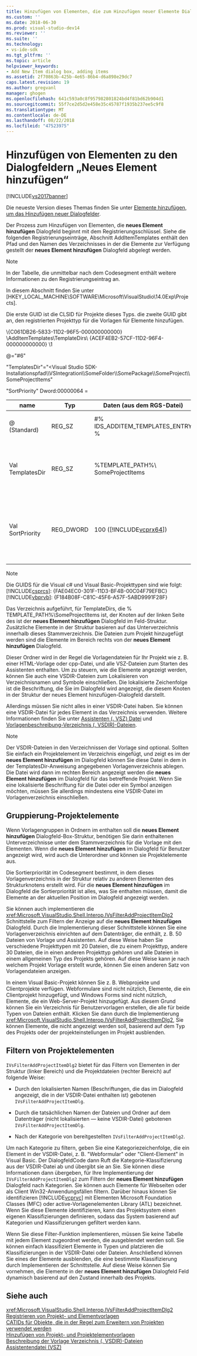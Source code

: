 ```yaml
---
title: Hinzufügen von Elementen, die zum Hinzufügen neuer Elemente Dialogfelder | Microsoft-Dokumentation
ms.custom: ''
ms.date: 2018-06-30
ms.prod: visual-studio-dev14
ms.reviewer: ''
ms.suite: ''
ms.technology:
- vs-ide-sdk
ms.tgt_pltfrm: ''
ms.topic: article
helpviewer_keywords:
- Add New Item dialog box, adding items
ms.assetid: 2f70863b-425b-4e65-86b4-d6a898e29dc7
caps.latest.revision: 19
ms.author: gregvanl
manager: ghogen
ms.openlocfilehash: 641c593a0c8f957982801824bd4f81bd62b904d1
ms.sourcegitcommit: 55f7ce2d5d2e458e35c45787f1935b237ee5c9f8
ms.translationtype: MT
ms.contentlocale: de-DE
ms.lasthandoff: 08/22/2018
ms.locfileid: "47523975"
---
```

# <a name="adding-items-to-the-add-new-item-dialog-boxes"></a>Hinzufügen von Elementen zu den Dialogfeldern „Neues Element hinzufügen“
[!INCLUDE[vs2017banner](../../includes/vs2017banner.md)]

Die neueste Version dieses Themas finden Sie unter [Elemente hinzufügen, um das Hinzufügen neuer Dialogfelder](https://docs.microsoft.com/visualstudio/extensibility/internals/adding-items-to-the-add-new-item-dialog-boxes).  
  
Der Prozess zum Hinzufügen von Elementen, die **neues Element hinzufügen** Dialogfeld beginnt mit dem Registrierungsschlüssel. Siehe die folgenden Registrierungseinträge, Abschnitt AddItemTemplates enthält den Pfad und den Namen des Verzeichnisses in der die Elemente zur Verfügung gestellt der **neues Element hinzufügen** Dialogfeld abgelegt werden.  
  
> [!NOTE]
>  In der Tabelle, die unmittelbar nach dem Codesegment enthält weitere Informationen zu den Registrierungseintrag an.  
  
 In diesem Abschnitt finden Sie unter [HKEY_LOCAL_MACHINE\SOFTWARE\Microsoft\VisualStudio\14.0Exp\Projects].  
  
 Die erste GUID ist die CLSID für Projekte dieses Typs. die zweite GUID gibt an, den registrierten Projekttyp für die Vorlagen für Elemente hinzufügen.  
  
 \\{C061DB26-5833-11D2-96F5-000000000000} \AddItemTemplates\TemplateDirs\ {ACEF4EB2-57CF-11D2-96F4-000000000000} \1  
  
 @="#6"  
  
 "TemplatesDir"="\<Visual Studio SDK-Installationspfad\\\VSIntegration\\\SomeFolder\\\SomePackage\\\SomeProject\\\SomeProjectItems"  
  
 "SortPriority" Dword:00000064 =  
  
|name|Typ|Daten (aus dem RGS-Datei)|Beschreibung|  
|----------|----------|-----------------------------|-----------------|  
|@ (Standard)|REG_SZ|#% IDS_ADDITEM_TEMPLATES_ENTRY %|Ressourcen-ID für **Element hinzufügen** Vorlagen.|  
|Val TemplatesDir|REG_SZ|%TEMPLATE_PATH%\ SomeProjectItems|Pfad der Projektelemente angezeigt, die im Dialogfeld für die **neues Element hinzufügen** Assistenten.|  
|Val SortPriority|REG_DWORD|100 ([!INCLUDE[vcprx64](../../includes/vcprx64-md.md)])|Bestimmt die Sortierreihenfolge im Knoten "Struktur" der Dateien angezeigt, der **neues Element hinzufügen** Dialogfeld.|  
  
> [!NOTE]
>  Die GUIDS für die Visual c# und Visual Basic-Projekttypen sind wie folgt:[!INCLUDE[csprcs](../../includes/csprcs-md.md)]: {FAE04EC0-301F-11D3-BF4B-00C04F79EFBC}[!INCLUDE[vbprvb](../../includes/vbprvb-md.md)]: {F184B08F-C81C-45F6-A57F-5ABD9991F28F}  
  
 Das Verzeichnis aufgeführt, für TemplateDirs, die % TEMPLATE_PATH%\SomeProjectItems ist, der Knoten auf der linken Seite des ist der **neues Element hinzufügen** Dialogfeld im Feld-Struktur. Zusätzliche Elemente in der Struktur basieren auf das Unterverzeichnis innerhalb dieses Stammverzeichnis. Die Dateien zum Projekt hinzugefügt werden sind die Elemente im Bereich rechts von der **neues Element hinzufügen** Dialogfeld.  
  
 Dieser Ordner wird in der Regel die Vorlagendateien für Ihr Projekt wie z. B. einer HTML-Vorlage oder cpp-Datei, und alle VSZ-Dateien zum Starten des Assistenten enthalten. Um zu steuern, wie die Elemente angezeigt werden, können Sie auch eine VSDIR-Dateien zum Lokalisieren von Verzeichnisnamen und Symbole einschließen. Die lokalisierte Zeichenfolge ist die Beschriftung, die Sie im Dialogfeld wird angezeigt, die diesem Knoten in der Struktur der neues Element hinzufügen-Dialogfeld darstellt.  
  
 Allerdings müssen Sie nicht alles in einer VSDIR-Datei haben. Sie können eine VSDIR-Datei für jedes Element in das Verzeichnis verwenden. Weitere Informationen finden Sie unter [Assistenten (. VSZ) Datei](../../extensibility/internals/wizard-dot-vsz-file.md) und [Vorlagenbeschreibung-Verzeichnis (. VSDIR)-Dateien](../../extensibility/internals/template-directory-description-dot-vsdir-files.md).  
  
> [!NOTE]
>  Der VSDIR-Dateien in den Verzeichnissen der Vorlage sind optional. Sollten Sie einfach ein Projektelement im Verzeichnis eingefügt, und zeigt es im der **neues Element hinzufügen** im Dialogfeld können Sie diese Datei in dem in der TemplatesDir-Anweisung angegebenen Vorlagenverzeichnis ablegen. Die Datei wird dann im rechten Bereich angezeigt werden die **neues Element hinzufügen** im Dialogfeld für das betreffende Projekt. Wenn Sie eine lokalisierte Beschriftung für die Datei oder ein Symbol anzeigen möchten, müssen Sie allerdings mindestens eine VSDIR-Datei im Vorlagenverzeichnis einschließen.  
  
## <a name="grouping-project-items"></a>Gruppierung-Projektelemente  
 Wenn Vorlagengruppen in Ordnern im enthalten soll die **neues Element hinzufügen** Dialogfeld-Box-Struktur, benötigen Sie darin enthaltenen Unterverzeichnisse unter dem Stammverzeichnis für die Vorlage mit den Elementen. Wenn die **neues Element hinzufügen** im Dialogfeld für Benutzer angezeigt wird, wird auch die Unterordner und können sie Projektelemente aus.  
  
 Die Sortierpriorität im Codesegment bestimmt, in dem dieses Vorlagenverzeichnis in der Struktur relativ zu anderen Elementen des Strukturknotens erstellt wird. Für die **neues Element hinzufügen** im Dialogfeld die Sortierpriorität ist alles, was Sie enthalten müssen, damit die Elemente an der aktuellen Position im Dialogfeld angezeigt werden.  
  
 Sie können auch implementieren die <xref:Microsoft.VisualStudio.Shell.Interop.IVsFilterAddProjectItemDlg2> Schnittstelle zum Filtern der Anzeige auf die **neues Element hinzufügen** Dialogfeld. Durch die Implementierung dieser Schnittstelle können Sie eine Vorlagenverzeichnis einrichten auf dem Datenträger, die enthält, z. B. 50 Dateien von Vorlage und Assistenten. Auf diese Weise haben Sie verschiedene Projekttypen mit 20 Dateien, die zu einem Projekttyp, andere 30 Dateien, die in einen anderen Projekttyp gehören und alle Dateien in einem allgemeinen Typ des Projekts gehören. Auf diese Weise kann je nach welchem Projekt Vorlage erstellt wurde, können Sie einen anderen Satz von Vorlagendateien anzeigen.  
  
 In einem Visual Basic-Projekt können Sie z. B. Webprojekte und Clientprojekte verfügen. Webformulare sind nicht nützlich, Elemente, die ein Clientprojekt hinzugefügt, und Windows Forms sind nicht nützlich, Elemente, die ein Web-Server-Projekt hinzugefügt. Aus diesem Grund können Sie ein Verzeichnis für Benutzervorlagen erstellen, die alle für beide Typen von Dateien enthält. Klicken Sie dann durch die Implementierung <xref:Microsoft.VisualStudio.Shell.Interop.IVsFilterAddProjectItemDlg2>, Sie können Elemente, die nicht angezeigt werden soll, basierend auf dem Typ des Projekts oder der projekteinstellungen im Projekt ausblenden.  
  
## <a name="filtering-project-items"></a>Filtern von Projektelementen  
 `IVsFilterAddProjectItemDlg2` bietet für das Filtern von Elementen in der Struktur (linker Bereich) und die Projektdateien (rechter Bereich) auf folgende Weise:  
  
-   Durch den lokalisierten Namen (Beschriftungen, die das im Dialogfeld angezeigt, die in der VSDIR-Datei enthalten ist) gebotenen `IVsFilterAddProjectItemDlg`.  
  
-   Durch die tatsächlichen Namen der Dateien und Ordner auf dem Datenträger (nicht lokalisierten — keine VSDIR-Datei) gebotenen `IVsFilterAddProjectItemDlg`.  
  
-   Nach der Kategorie von bereitgestellten `IVsFilterAddProjectItemDlg2`.  
  
 Um nach Kategorie zu filtern, geben Sie eine Kategoriezeichenfolge, die ein Element in der VSDIR-Datei, z. B. "Webformular" oder "Client-Element" in Visual Basic. Der DialogfeldCode dann Ruft die Kategorie-Klassifizierung aus der VSDIR-Datei ab und übergibt sie an Sie. Sie können diese Informationen dann übergeben, für Ihre Implementierung der `IVsFilterAddProjectItemDlg2` zum Filtern der **neues Element hinzufügen** Dialogfeld nach Kategorien. Sie können auch Elemente für Webseiten oder als Client Win32-Anwendungsfällen filtern. Darüber hinaus können Sie identifizieren [!INCLUDE[vcprvc](../../includes/vcprvc-md.md)] mit Elementen Microsoft Foundation Classes (MFC) oder active-Vorlagenelementen Library (ATL) bezeichnet. Wenn Sie diese Elemente identifizieren, kann das Projektsystem einen eigenen Klassifizierungen definieren, sodass das System basierend auf Kategorien und Klassifizierungen gefiltert werden kann.  
  
 Wenn Sie diese Filter-Funktion implementieren, müssen Sie keine Tabelle mit jedem Element zugeordnet werden, die ausgeblendet werden soll. Sie können einfach klassifiziert Elemente in Typen und platzieren die Klassifizierungen in der VSDIR-Datei oder Dateien. Anschließend können Sie eines der Elemente ausblenden, die eine bestimmte Klassifizierung durch Implementieren der Schnittstelle. Auf diese Weise können Sie vornehmen, die Elemente in der **neues Element hinzufügen** Dialogfeld Feld dynamisch basierend auf den Zustand innerhalb des Projekts.  
  
## <a name="see-also"></a>Siehe auch  
 <xref:Microsoft.VisualStudio.Shell.Interop.IVsFilterAddProjectItemDlg2>   
 [Registrieren von Projekt- und Elementvorlagen](../../extensibility/internals/registering-project-and-item-templates.md)   
 [CATIDs für Objekte, die in der Regel zum Erweitern von Projekten verwendet werden](../../extensibility/internals/catids-for-objects-that-are-typically-used-to-extend-projects.md)   
 [Hinzufügen von Projekt- und Projektelementvorlagen](../../extensibility/internals/adding-project-and-project-item-templates.md)   
 [Beschreibung der Vorlage Verzeichnis (. VSDIR)-Dateien](../../extensibility/internals/template-directory-description-dot-vsdir-files.md)   
 [Assistentendatei (VSZ)](../../extensibility/internals/wizard-dot-vsz-file.md)


